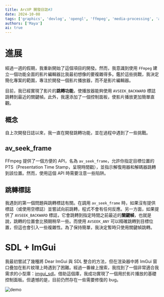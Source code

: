 ```yaml
---
title: ArcVP 開發日誌#3
date: 2024-10-08
tags: ['graphics', 'devlog', 'opengl', 'ffmpeg', 'media-processing', 'arcvp']
authors: ['Maya']
ai: true
---
```


# 進展

經過一週的假期，我重新開始了這個項目的開發。然而，我意識到使用 `FFmpeg` 建立一個功能全面的影片編輯器比我最初想像的要複雜得多。鑑於這些挑戰，我決定簡化專案的範圍，專注於開發一個影片播放器，而不是影片編輯器。

目前，我已經實現了影片的**跳轉功能**，使播放器能夠使用 `AVSEEK_BACKWARD` 標誌跳轉到最近的關鍵幀。此外，我還添加了一個控制面板，使影片播放更加簡單直觀。

## 概念

自上次開發日誌以來，我一直在開發跳轉功能，並在過程中遇到了一些挑戰。

## av_seek_frame

FFmpeg 提供了一個方便的 API，名為 `av_seek_frame`，允許你指定目標位置的 PTS（Presentation Time Stamp，呈現時間戳），並指示解復用器和解碼器跳轉到該位置。然而，使用這個 API 時需要注意一些陷阱。

## 跳轉標誌

我遇到的第一個問題與跳轉標誌有關。在調用 `av_seek_frame` 時，如果沒有提供標誌（或使用空標誌）並嘗試向前跳轉，程式不會有任何反應。另一方面，如果提供了 `AVSEEK_BACKWARD` 標誌，它會跳轉到指定時間之前最近的**關鍵幀**，也就是說，跳轉的位置會比預期稍早一些。而使用 `AVSEEK_ANY` 可以精確跳轉到目標位置，但這也會引入一些複雜性。為了保持簡單，我決定暫時只使用關鍵幀跳轉。

# SDL + ImGui

我最初嘗試了幾種將 Dear ImGui 與 SDL 整合的方法，但在渲染器中將 ImGui 窗口疊加在影片紋理上時遇到了困難。經過一番線上搜索，我找到了一個非常適合我需求的小型庫：[imgui_sdl](https://github.com/Tyyppi77/imgui_sdl)。借助這個庫，我成功實現了一個用於影片播放的基礎控制面板。但遺憾的是，目前仍然存在一些需要修復的 bug。

![demo](/devlog/devlog3-demostrate.png)